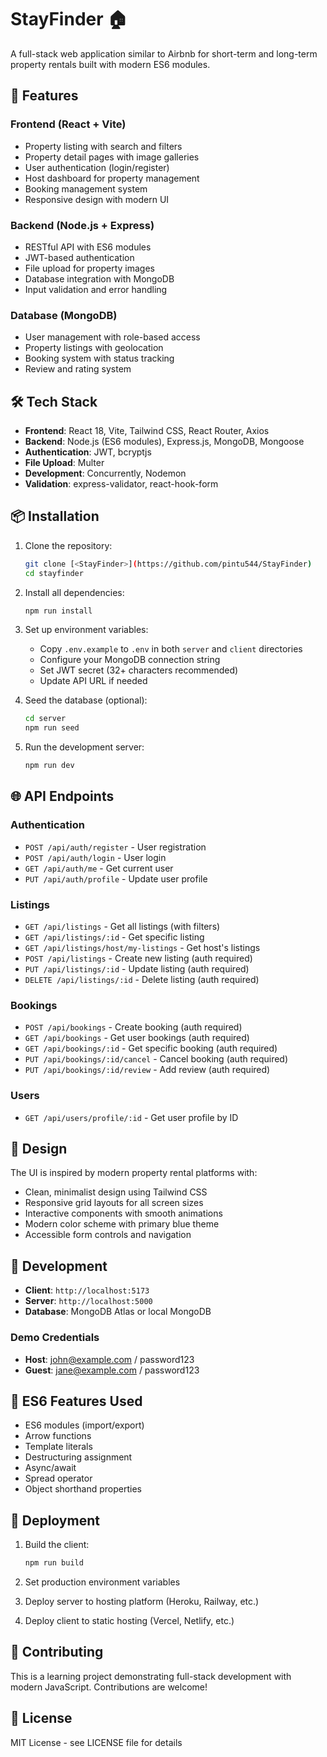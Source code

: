 # StayFinder 🏠

A full-stack web application similar to Airbnb for short-term and long-term property rentals built with modern ES6 modules.

## 🚀 Features

### Frontend (React + Vite)
- Property listing with search and filters
- Property detail pages with image galleries
- User authentication (login/register)
- Host dashboard for property management
- Booking management system
- Responsive design with modern UI

### Backend (Node.js + Express)
- RESTful API with ES6 modules
- JWT-based authentication
- File upload for property images
- Database integration with MongoDB
- Input validation and error handling

### Database (MongoDB)
- User management with role-based access
- Property listings with geolocation
- Booking system with status tracking
- Review and rating system

## 🛠️ Tech Stack

- **Frontend**: React 18, Vite, Tailwind CSS, React Router, Axios
- **Backend**: Node.js (ES6 modules), Express.js, MongoDB, Mongoose
- **Authentication**: JWT, bcryptjs
- **File Upload**: Multer
- **Development**: Concurrently, Nodemon
- **Validation**: express-validator, react-hook-form

## 📦 Installation

1. Clone the repository:
   ```bash
   git clone [<StayFinder>](https://github.com/pintu544/StayFinder)
   cd stayfinder
   ```

2. Install all dependencies:
   ```bash
   npm run install
   ```

3. Set up environment variables:
   - Copy `.env.example` to `.env` in both `server` and `client` directories
   - Configure your MongoDB connection string
   - Set JWT secret (32+ characters recommended)
   - Update API URL if needed

4. Seed the database (optional):
   ```bash
   cd server
   npm run seed
   ```

5. Run the development server:
   ```bash
   npm run dev
   ```

## 🌐 API Endpoints

### Authentication
- `POST /api/auth/register` - User registration
- `POST /api/auth/login` - User login
- `GET /api/auth/me` - Get current user
- `PUT /api/auth/profile` - Update user profile

### Listings
- `GET /api/listings` - Get all listings (with filters)
- `GET /api/listings/:id` - Get specific listing
- `GET /api/listings/host/my-listings` - Get host's listings
- `POST /api/listings` - Create new listing (auth required)
- `PUT /api/listings/:id` - Update listing (auth required)
- `DELETE /api/listings/:id` - Delete listing (auth required)

### Bookings
- `POST /api/bookings` - Create booking (auth required)
- `GET /api/bookings` - Get user bookings (auth required)
- `GET /api/bookings/:id` - Get specific booking (auth required)
- `PUT /api/bookings/:id/cancel` - Cancel booking (auth required)
- `PUT /api/bookings/:id/review` - Add review (auth required)

### Users
- `GET /api/users/profile/:id` - Get user profile by ID

## 🎨 Design

The UI is inspired by modern property rental platforms with:
- Clean, minimalist design using Tailwind CSS
- Responsive grid layouts for all screen sizes
- Interactive components with smooth animations
- Modern color scheme with primary blue theme
- Accessible form controls and navigation

## 🔧 Development

- **Client**: `http://localhost:5173`
- **Server**: `http://localhost:5000`
- **Database**: MongoDB Atlas or local MongoDB

### Demo Credentials
- **Host**: john@example.com / password123
- **Guest**: jane@example.com / password123

## 📝 ES6 Features Used

- ES6 modules (import/export)
- Arrow functions
- Template literals
- Destructuring assignment
- Async/await
- Spread operator
- Object shorthand properties

## 🚀 Deployment

1. Build the client:
   ```bash
   npm run build
   ```

2. Set production environment variables
3. Deploy server to hosting platform (Heroku, Railway, etc.)
4. Deploy client to static hosting (Vercel, Netlify, etc.)

## 🤝 Contributing

This is a learning project demonstrating full-stack development with modern JavaScript. Contributions are welcome!

## 📄 License

MIT License - see LICENSE file for details
